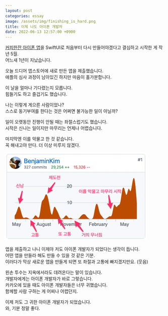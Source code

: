 ```yaml
---
layout: post
categories: essay
image: /assets/img/finishing_is_hard.png
title: 이제 나도 아이폰 개발자
date: 2022-06-13 12:57:00 +0900
---
```


[커피한잔 아이폰 앱](https://apps.apple.com/kr/app/id1306780305)을 SwiftUI로 처음부터 다시 만들어야겠다고 결심하고 시작한 게 작년 5월.  
어느새 1년이 지났습니다.

오늘 드디어 앱스토어에 새로 만든 앱을 제출했습니다.  
애플의 심사 과정이 남아있긴 하지만 마음이 홀가분합니다.  

이 날을 얼마나 기다렸는지 모릅니다.  
힘들기도 하고 즐겁기도 했습니다.

나는 이렇게 게으른 사람이었나?  
스스로 동기부여를 한다는 것은 어쩌면 불가능한 일이 아닐까?

일이 오랫동안 진행이 안될 때는 좌절스럽기도 했습니다.  
시작은 신나는 일이지만 마무리는 언제나 어렵습니다.  

마지막엔 이를 악물고 한 것 같습니다.  
꼭 해내고야 만다. 더 이상 미루지 않겠다.

![](/assets/img/finishing_is_hard.png)

앱을 제출하고 나니 이제야 저도 아이폰 개발자가 되었다는 생각이 듭니다.    
어떤 앱을 만들라 해도 만들 수 있을 것 같은 기분.  
이러다가 막상 새로운 앱을 만들게 되면 또 좌절과 고통에 빠지겠지만요. (웃음)

왼손 투수는 지옥에서라도 데려온다는 말이 있습니다.  
개발자에게는 아이폰 개발자가 바로 그렇습니다.  
카카오에 있을 때도 아이폰 개발자들은 너무 귀했습니다.  
함께할 사람 구하는 게 어찌나 어렵던지.

이제 저도 그 귀한 아이폰 개발자가 되었습니다.  
와, 기분 정말 좋다.